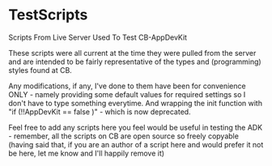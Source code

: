TestScripts
===========

Scripts From Live Server Used To Test CB-AppDevKit

These scripts were all current at the time they were
pulled from the server and are intended to be fairly
representative of the types and (programming) styles 
found at CB.  

Any modifications, if any, I've done to them have been 
for convenience ONLY - namely providing some default 
values for required settings so I don't have to type
something everytime.  And wrapping the init function
with "if (!!AppDevKit == false )" - which is now
deprecated.

Feel free to add any scripts here you feel would be
useful in testing the ADK - remember, all the scripts
on CB are open source so freely copyable (having said
that, if you are an author of a script here and would
prefer it not be here, let me know and I'll happily
remove it)


